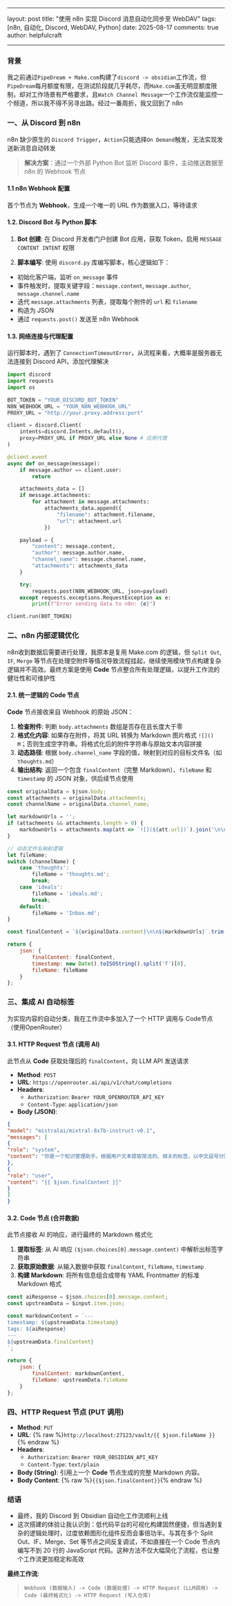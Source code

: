 -----

layout: post
title: "使用 n8n 实现 Discord 消息自动化同步至 WebDAV"
tags: [n8n, 自动化, Discord, WebDAV, Python]
date: 2025-08-17
comments: true
author: helpfulcraft

-----

### 背景

我之前通过`PipeDream + Make.com`构建了`discord -> obsidian`工作流，但`PipeDream`每月额度有限，在测试阶段就几乎耗尽，而`Make.com`虽无明显额度限制，却对工作场景有严格要求，且`Watch Channel Message`一个工作流仅能监控一个频道，所以我不得不另寻出路。经过一番周折，我又回到了 n8n

### 一、从 Discord 到 n8n

n8n 缺少原生的 `Discord Trigger`，`Action`只能选择`On Demand`触发，无法实现发送新消息自动转发

> **解决方案**：通过一个外部 Python Bot 监听 Discord 事件，主动推送数据至 n8n 的 Webhook 节点

#### 1.1 n8n Webhook 配置

首个节点为 **Webhook**，生成一个唯一的 URL 作为数据入口，等待请求

#### 1.2. Discord Bot 与 Python 脚本

1.  **Bot 创建**: 在 Discord 开发者门户创建 Bot 应用，获取 Token，启用 `MESSAGE CONTENT INTENT` 权限

2.  **脚本编写**: 使用 `discord.py` 库编写脚本，核心逻辑如下：

<!-- end list -->

  * 初始化客户端，监听 `on_message` 事件
  * 事件触发时，提取关键字段：`message.content`, `message.author`, `message.channel.name`
  * 迭代 `message.attachments` 列表，提取每个附件的 `url` 和 `filename`
  * 构造为 JSON
  * 通过 `requests.post()` 发送至 n8n Webhook

#### 1.3. 网络连接与代理配置

运行脚本时，遇到了 `ConnectionTimeoutError`，从流程来看，大概率是服务器无法连接到 Discord API，添加代理解决

```python
import discord
import requests
import os

BOT_TOKEN = "YOUR_DISCORD_BOT_TOKEN"
N8N_WEBHOOK_URL = "YOUR_N8N_WEBHOOK_URL"
PROXY_URL = "http://your.proxy.address:port" 

client = discord.Client(
    intents=discord.Intents.default(),
    proxy=PROXY_URL if PROXY_URL else None # 应用代理
)

@client.event
async def on_message(message):
    if message.author == client.user:
        return

    attachments_data = []
    if message.attachments:
        for attachment in message.attachments:
            attachments_data.append({
                "filename": attachment.filename,
                "url": attachment.url
            })

    payload = {
        "content": message.content,
        "author": message.author.name,
        "channel_name": message.channel.name,
        "attachments": attachments_data
    }

    try:
        requests.post(N8N_WEBHOOK_URL, json=payload)
    except requests.exceptions.RequestException as e:
        print(f"Error sending data to n8n: {e}")

client.run(BOT_TOKEN)
```

### 二、n8n 内部逻辑优化

n8n收到数据后需要进行处理，我原本是复用 Make.com 的逻辑，但 `Split Out`, `IF`, `Merge` 等节点在处理空附件等情况导致流程挂起，继续使用模块节点构建复杂逻辑并不高效。最终方案是使用 **Code** 节点整合所有处理逻辑，以提升工作流的健壮性和可维护性

#### 2.1. 统一逻辑的 Code 节点

**Code** 节点接收来自 Webhook 的原始 JSON：

1.  **检查附件**: 判断 `body.attachments` 数组是否存在且长度大于零
2.  **格式化内容**: 如果存在附件，将其 URL 转换为 Markdown 图片格式 `![]() M`；否则生成空字符串。将格式化后的附件字符串与原始文本内容拼接
3.  **动态路径**: 根据 `body.channel_name` 字段的值，映射到对应的目标文件名（如 `thoughts.md`）
4.  **输出结构**: 返回一个包含 `finalContent`（完整 Markdown）、`fileName` 和 `timestamp` 的 JSON 对象，供后续节点使用

```javascript
const originalData = $json.body;
const attachments = originalData.attachments;
const channelName = originalData.channel_name;

let markdownUrls = '';
if (attachments && attachments.length > 0) {
    markdownUrls = attachments.map(att => `![](${att.url})`).join('\n\n');
}

// 动态文件名映射逻辑
let fileName;
switch (channelName) {
    case 'thoughts':
        fileName = 'thoughts.md';
        break;
    case 'ideals':
        fileName = 'ideals.md';
        break;
    default:
        fileName = 'Inbox.md';
}

const finalContent = `${originalData.content}\n\n${markdownUrls}`.trim();

return {
    json: {
        finalContent: finalContent,
        timestamp: new Date().toISOString().split('T')[0],
        fileName: fileName
    }
};
```

### 三、集成 AI 自动标签

为实现内容的自动分类，我在工作流中多加入了一个 HTTP 调用与 Code节点（使用OpenRouter）

#### 3.1. HTTP Request 节点 (调用 AI)

此节点从 **Code** 获取处理后的 `finalContent`，向 LLM API 发送请求

  * **Method**: `POST`
  * **URL**: `https://openrouter.ai/api/v1/chat/completions`
  * **Headers**:
      * `Authorization`: `Bearer YOUR_OPENROUTER_API_KEY`
      * `Content-Type`: `application/json`
  * **Body (JSON)**:


```json
{
"model": "mistralai/mixtral-8x7b-instruct-v0.1",
"messages": [
{
"role": "system",
"content": "你是一个知识管理助手。根据用户文本提取简洁的、相关的标签，以中文逗号分隔，单行纯文本返回。不要包含任何前缀或标点。若无有效标签，返回'未分类'。"
},
{
"role": "user",
"content": "{{ $json.finalContent }}"
}
]
}
```

#### 3.2. Code 节点 (合并数据)

此节点接收 AI 的响应，进行最终的 Markdown 格式化

1.  **提取标签**: 从 AI 响应 `($json.choices[0].message.content)` 中解析出标签字符串
2.  **获取原始数据**: 从输入数据中获取 `finalContent`, `fileName`, `timestamp`
3.  **构建 Markdown**: 将所有信息组合成带有 YAML Frontmatter 的标准 Markdown 格式

```javascript
const aiResponse = $json.choices[0].message.content;
const upstreamData = $input.item.json;

const markdownContent = `---
timestamp: ${upstreamData.timestamp}
tags: ${aiResponse}
---
${upstreamData.finalContent}
`;

return {
    json: {
        finalContent: markdownContent,
        fileName: upstreamData.fileName
    }
};
```

### 四、HTTP Request 节点 (PUT 调用)

  * **Method**: `PUT`
  * **URL**: {% raw %}`http://localhost:27123/vault/{{ $json.fileName }} `{% endraw %}
  * **Headers**:
      * `Authorization`: `Bearer YOUR_OBSIDIAN_API_KEY`
      * `Content-Type`: `text/plain`
  * **Body (String)**: 引用上一个 **Code** 节点生成的完整 Markdown 内容。
  * **Body Content**: {% raw %}`{{$json.finalContent}}`{% endraw %}

### 结语

  - 最终，我的 Discord 到 Obsidian 自动化工作流顺利上线
  - 这次搭建的体验让我认识到：低代码平台的可视化构建固然便捷，但当遇到复杂的逻辑处理时，过度依赖图形化组件反而会事倍功半。与其在多个 Split Out、IF、Merge、Set 等节点之间反复调试，不如直接在一个 Code 节点内编写不到 20 行的 JavaScript 代码。这种方法不仅大幅简化了流程，也让整个工作流更加稳定和高效

**最终工作流**:

>`Webhook (数据输入) -> Code (数据处理) -> HTTP Request (LLM调用) -> Code (最终格式化) -> HTTP Request (写入仓库)`